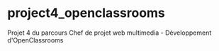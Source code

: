 # project4_openclassrooms
Projet 4 du parcours Chef de projet web multimedia - Développement d'OpenClassrooms 
